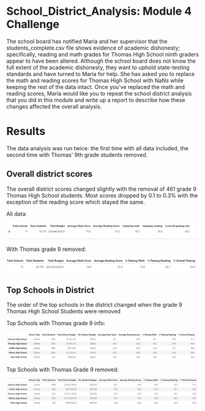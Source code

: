 # School_District_Analysis: Module 4 Challenge

The school board has notified Maria and her supervisor that the students_complete.csv file shows evidence of academic dishonesty; specifically, reading and math grades for Thomas High School ninth graders appear to have been altered. Although the school board does not know the full extent of the academic dishonesty, they want to uphold state-testing standards and have turned to Maria for help. She has asked you to replace the math and reading scores for Thomas High School with NaNs while keeping the rest of the data intact. Once you’ve replaced the math and reading scores, Maria would like you to repeat the school district analysis that you did in this module and write up a report to describe how these changes affected the overall analysis.

# Results

The data analysis was run twice: the first time with all data included, the second time with Thomas' 9th grade students removed. 

## Overall district scores

The overall district scores changed slightly with the removal of 461 grade 9 Thomas High School students.  Most scores dropped by 0.1 to 0.3% with the exception of the reading score which stayed the same.  

All data: 

![district_WT](https://github.com/JaniceBgithub/School_District_Analysis/blob/master/Resources/district_WT.png)

With Thomas grade 9 removed: 

![district_NT](https://github.com/JaniceBgithub/School_District_Analysis/blob/master/Resources/district_NT.png)

## Top Schools in District

The order of the top schools in the district changed when the grade 9 Thomas High School Students were removed

Top Schools with Thomas grade 9 info:

![Top_schools_WT](https://github.com/JaniceBgithub/School_District_Analysis/blob/master/Resources/top_school_WT.png)

Top Schools with Thomas Grade 9 removed: 

![Top_school_NT](https://github.com/JaniceBgithub/School_District_Analysis/blob/master/Resources/top_school_NT.png)






